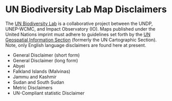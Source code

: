 
# UN Biodiversity Lab Map Disclaimers

The [UN Biodiversity Lab](https://unbiodiversitylab.org/) is a collaborative project between the UNDP, UNEP-WCMC, and Impact Observatory (IO). Maps published under the United Nations imprint must adhere to guidelines set forth by the [UN Geospatial Information Section](https://www.un.org/geospatial/) (formerly the UN Cartographic Section). Note, only English language disclaimers are found here at present.

- General Disclaimer (short form)
- General Disclaimer (long form)
- Abyei
- Falkland Islands (Malvinas)
- Jammu and Kashmir
- Sudan and South Sudan
- Metric Disclaimers
- UN-Compliant statistic Disclaimer
